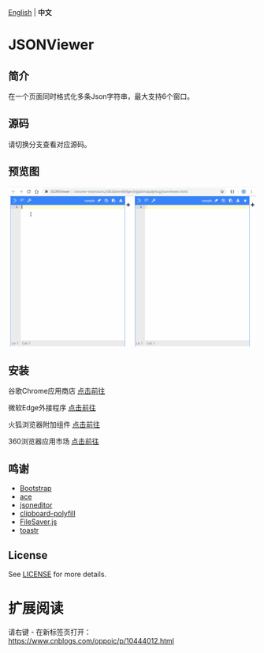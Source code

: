 [English](README.md) | **中文**

# JSONViewer

## 简介
在一个页面同时格式化多条Json字符串，最大支持6个窗口。

## 源码
请切换分支查看对应源码。

## 预览图
![JSONViewer Preview](/pic/jsonviewer.gif)

## 安装
谷歌Chrome应用商店 [点击前往](https://chrome.google.com/webstore/detail/jsonviewer/khbdpaabobknhhlpglenglkkhdmkfnca)

微软Edge外接程序 [点击前往](https://chrome.google.com/webstore/detail/jsonviewer/khbdpaabobknhhlpglenglkkhdmkfnca)

火狐浏览器附加组件 [点击前往](https://chrome.google.com/webstore/detail/jsonviewer/khbdpaabobknhhlpglenglkkhdmkfnca)

360浏览器应用市场 [点击前往](https://chrome.google.com/webstore/detail/jsonviewer/khbdpaabobknhhlpglenglkkhdmkfnca)

## 鸣谢
* [Bootstrap](https://github.com/twbs/bootstrap)
* [ace](https://github.com/ajaxorg/ace)
* [jsoneditor](https://github.com/josdejong/jsoneditor)
* [clipboard-polyfill](https://github.com/lgarron/clipboard-polyfill)
* [FileSaver.js](https://github.com/eligrey/FileSaver.js)
* [toastr](https://github.com/CodeSeven/toastr)

## License
See [LICENSE](LICENSE) for more details.

# 扩展阅读
请右键 - 在新标签页打开：https://www.cnblogs.com/oppoic/p/10444012.html